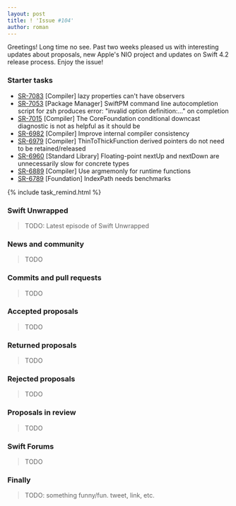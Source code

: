 ```yaml
---
layout: post
title: ! 'Issue #104'
author: roman
---
```


Greetings! Long time no see. Past two weeks pleased us with interesting updates about proposals, new Apple's NIO project and updates on Swift 4.2 release process. Enjoy the issue!

<!--excerpt-->

### Starter tasks

- [SR-7083](https://bugs.swift.org/browse/SR-7083) [Compiler] lazy properties can't have observers
- [SR-7053](https://bugs.swift.org/browse/SR-7053) [Package Manager] SwiftPM command line autocompletion script for zsh produces error: "invalid option definition:…" on completion
- [SR-7015](https://bugs.swift.org/browse/SR-7015) [Compiler] The CoreFoundation conditional downcast diagnostic is not as helpful as it should be
- [SR-6982](https://bugs.swift.org/browse/SR-6982) [Compiler] Improve internal compiler consistency
- [SR-6979](https://bugs.swift.org/browse/SR-6979) [Compiler] ThinToThickFunction derived pointers do not need to be retained/released
- [SR-6960](https://bugs.swift.org/browse/SR-6960) [Standard Library] Floating-point nextUp and nextDown are unnecessarily slow for concrete types
- [SR-6889](https://bugs.swift.org/browse/SR-6889) [Compiler] Use argmemonly for runtime functions
- [SR-6789](https://bugs.swift.org/browse/SR-6789) [Foundation] IndexPath needs benchmarks

{% include task_remind.html %}

### Swift Unwrapped

> TODO: Latest episode of Swift Unwrapped

### News and community

> TODO

### Commits and pull requests

> TODO

### Accepted proposals

> TODO

### Returned proposals

> TODO

### Rejected proposals

> TODO

### Proposals in review

> TODO

### Swift Forums

> TODO

### Finally

> TODO: something funny/fun. tweet, link, etc.

